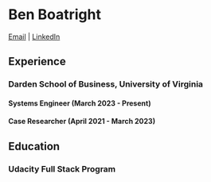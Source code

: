 # Ben Boatright

[Email](bboatright@protonmail.com) |
[LinkedIn](https://linkedin.com/in/benhboatright)

## Experience
### Darden School of Business, University of Virginia 
#### Systems Engineer (March 2023 - Present)

#### Case Researcher (April 2021 - March 2023)

## Education
### Udacity Full Stack Program